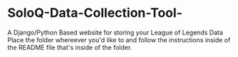 # SoloQ-Data-Collection-Tool-
A Django/Python Based website for storing your League of Legends Data
Place the folder whereever you'd like to and follow the instructions inside of the README file that's inside of the folder. 
